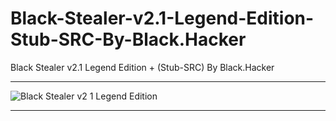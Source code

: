 # Black-Stealer-v2.1-Legend-Edition-Stub-SRC-By-Black.Hacker
Black Stealer v2.1 Legend Edition + (Stub-SRC) By Black.Hacker

** **

![Black Stealer v2 1 Legend Edition](https://user-images.githubusercontent.com/74623428/149596131-d478e9fb-9163-4aa2-98b1-07cf9055f9d2.png)

** **
